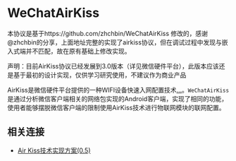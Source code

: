 # WeChatAirKiss
本协议是基于https://github.com/zhchbin/WeChatAirKiss 修改的，感谢@zhchbin的分享，上面地址完整的实现了airkiss协议，但在调试过程中发现与嵌入式端并不匹配，故在原有基础上修改实现。

声明：目前AirKiss协议已经发展到3.0版本（详见微信硬件平台），此版本应该还是基于最初的设计实现，仅供学习研究使用，不建议作为商业产品

AirKiss是微信硬件平台提供的一种WIFI设备快速入网配置技术[...](http://iot.weixin.qq.com/document-7_1.html)。`WeChatAirKiss`是通过分析微信客户端相关的网络包实现的Android客户端，实现了相同的功能，使用者能够摆脱微信客户端的限制使用AirKiss技术进行物联网模块的联网配置。



## 相关连接
* [Air Kiss技术实现方案(0.5)](http://wenku.baidu.com/view/a5d51c18561252d380eb6eab.html)
